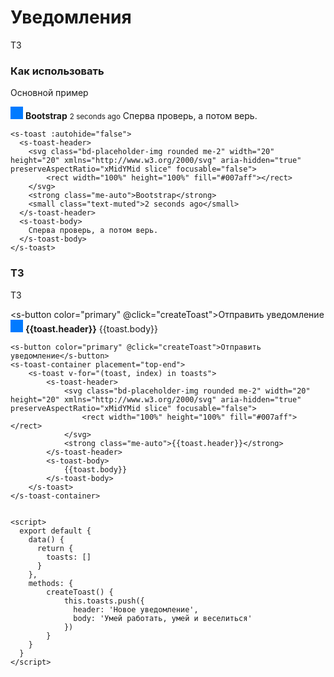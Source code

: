 # Уведомления

ТЗ

### Как использовать
Основной пример

<s-toast :autohide="false">
  <s-toast-header>
    <svg class="bd-placeholder-img rounded me-2" width="20" height="20" xmlns="http://www.w3.org/2000/svg" aria-hidden="true" preserveAspectRatio="xMidYMid slice" focusable="false">
        <rect width="100%" height="100%" fill="#007aff"></rect>
    </svg>
    <strong class="me-auto">Bootstrap</strong>
    <small class="text-muted">2 seconds ago</small>
  </s-toast-header>
  <s-toast-body>
    Сперва проверь, а потом верь.
  </s-toast-body>  
</s-toast>

``` vue
<s-toast :autohide="false">
  <s-toast-header>
    <svg class="bd-placeholder-img rounded me-2" width="20" height="20" xmlns="http://www.w3.org/2000/svg" aria-hidden="true" preserveAspectRatio="xMidYMid slice" focusable="false">
        <rect width="100%" height="100%" fill="#007aff"></rect>
    </svg>
    <strong class="me-auto">Bootstrap</strong>
    <small class="text-muted">2 seconds ago</small>
  </s-toast-header>
  <s-toast-body>
    Сперва проверь, а потом верь.
  </s-toast-body>  
</s-toast>
```

### ТЗ
ТЗ

<s-button color="primary" @click="createToast">Отправить уведомление</s-button>
<s-toast-container placement="top-end">
    <s-toast v-for="(toast, index) in toasts">
        <s-toast-header dismissible>
            <svg class="bd-placeholder-img rounded me-2" width="20" height="20" xmlns="http://www.w3.org/2000/svg" aria-hidden="true" preserveAspectRatio="xMidYMid slice" focusable="false">
                <rect width="100%" height="100%" fill="#007aff"></rect>
            </svg>
            <strong class="me-auto">{{toast.header}}</strong>
        </s-toast-header>
        <s-toast-body>
            {{toast.body}}
        </s-toast-body>  
    </s-toast>
</s-toast-container>


<script>
  export default {
    data() {
      return { 
        toasts: []
      }
    },
    methods: {
        createToast() {
            this.toasts.push({
              header: 'Новое уведомление',
              body: 'Умей работать, умей и веселиться'
            })
        }
    }
  }
</script>


``` vue
<s-button color="primary" @click="createToast">Отправить уведомление</s-button>
<s-toast-container placement="top-end">
    <s-toast v-for="(toast, index) in toasts">
        <s-toast-header>
            <svg class="bd-placeholder-img rounded me-2" width="20" height="20" xmlns="http://www.w3.org/2000/svg" aria-hidden="true" preserveAspectRatio="xMidYMid slice" focusable="false">
                <rect width="100%" height="100%" fill="#007aff"></rect>
            </svg>
            <strong class="me-auto">{{toast.header}}</strong>
        </s-toast-header>
        <s-toast-body>
            {{toast.body}}
        </s-toast-body>  
    </s-toast>
</s-toast-container>


<script>
  export default {
    data() {
      return { 
        toasts: []
      }
    },
    methods: {
        createToast() {
            this.toasts.push({
              header: 'Новое уведомление',
              body: 'Умей работать, умей и веселиться'
            })
        }
    }
  }
</script>
```


